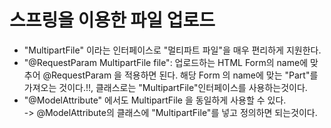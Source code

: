 __스프링을 이용한 파일 업로드__
===============================
- "MultipartFile" 이라는 인터페이스로 "멀티파트 파일"을 매우 편리하게 지원한다.
- "@RequestParam MultipartFile file": 업로드하는 HTML Form의 name에 맞추어 @RequestParam 을 적용하면 된다. 해당 Form 의 name에 맞는 "Part"를 가져오는 것이다.!!, 클래스로는 "MultipartFile"인터페이스를 사용하는것이다.  
- "@ModelAttribute" 에서도 MultipartFile 을 동일하게 사용할 수 있다.      
-> @ModelAttribute의 클래스에 "MultipartFile"를 넣고 정의하면 되는것이다.




